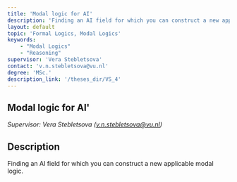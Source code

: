 ```yaml
---
title: 'Modal logic for AI'
description: 'Finding an AI field for which you can construct a new applicable modal logic.'
layout: default
topic: 'Formal Logics, Modal Logics'
keywords:
    - "Modal Logics"
    - "Reasoning"
supervisor: 'Vera Stebletsova'
contact: 'v.n.stebletsova@vu.nl'
degree: 'MSc.'
description_link: '/theses_dir/VS_4'
---
```


## Modal logic for AI'
*Supervisor: Vera Stebletsova (v.n.stebletsova@vu.nl)*

## Description
Finding an AI field for which you can construct a new applicable modal logic.